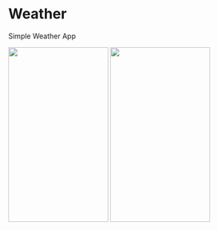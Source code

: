 # Weather
Simple Weather App

<img src="https://user-images.githubusercontent.com/35703415/58220771-76f18800-7d10-11e9-921e-7bdd4165601d.png" width="200" height="350"> <img src="https://user-images.githubusercontent.com/35703415/58220820-a56f6300-7d10-11e9-9d1c-4300c2bb1801.png" width="200" height="350">
